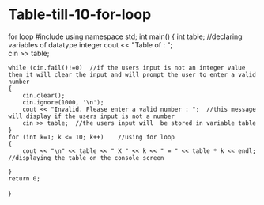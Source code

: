 # Table-till-10-for-loop
for loop
#include<iostream>
using namespace std;
int main()
{
	int table;   //declaring variables of datatype integer
	cout << "Table of : ";    
	cin >> table;

	while (cin.fail()!=0)  //if the users input is not an integer value then it will clear the input and will prompt the user to enter a valid number 
	{
		cin.clear();
		cin.ignore(1000, '\n');
		cout << "Invalid. Please enter a valid number : ";  //this message will display if the users input is not a number
		cin >> table;  //the users input will  be stored in variable table 
	}
	for (int k=1; k <= 10; k++)    //using for loop
	{
		cout << "\n" << table << " X " << k << " = " << table * k << endl;   //displaying the table on the console screen
		
	}
	return 0;
}
